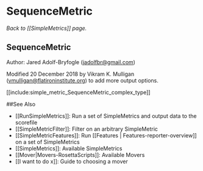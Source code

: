 # SequenceMetric
*Back to [[SimpleMetrics]] page.*
## SequenceMetric

Author: Jared Adolf-Bryfogle (jadolfbr@gmail.com)

Modified 20 December 2018 by Vikram K. Mulligan (vmulligan@flatironinstitute.org) to add more output options.

[[include:simple_metric_SequenceMetric_complex_type]]

##See Also

* [[RunSimpleMetrics]]: Run a set of SimpleMetrics and output data to the scorefile
* [[SimpleMetricFilter]]: Filter on an arbitrary SimpleMetric
* [[SimpleMetricFeatures]]: Run [[Features | Features-reporter-overview]] on a set of SimpleMetrics
* [[SimpleMetrics]]: Available SimpleMetrics
* [[Mover|Movers-RosettaScripts]]: Available Movers
* [[I want to do x]]: Guide to choosing a mover